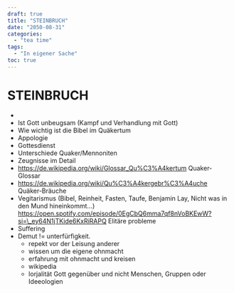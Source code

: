 ```yaml
---
draft: true
title: "STEINBRUCH"
date: "2050-08-31"
categories:
  - "tea time"
tags:
  - "In eigener Sache"
toc: true
---
```


# STEINBRUCH

*
* Ist Gott unbeugsam (Kampf und Verhandlung mit Gott)
* Wie wichtig ist die Bibel im Quäkertum
* Appologie
* Gottesdienst
* Unterschiede Quaker/Mennoniten
* Zeugnisse im Detail
* https://de.wikipedia.org/wiki/Glossar_Qu%C3%A4kertum Quaker-Glossar
* https://de.wikipedia.org/wiki/Qu%C3%A4kergebr%C3%A4uche Quäker-Bräuche
* Vegitarismus (Bibel, Reinheit, Fasten, Taufe, Benjamin Lay, Nicht was in den Mund hineinkommt...) https://open.spotify.com/episode/0EgCbQ6mma7qf8nVoBKEwW?si=\_ey64N1jTKide6KxRiRAPQ Elitäre probleme
* Suffering
* Demut != unterfürfigkeit.
  * repekt vor der Leisung anderer
  * wissen um die eigene ohnmacht
  * erfahrung mit ohnmacht und kreisen
  * wikipedia
  * lorjalität Gott gegenüber und nicht Menschen, Gruppen oder Ideeologien
